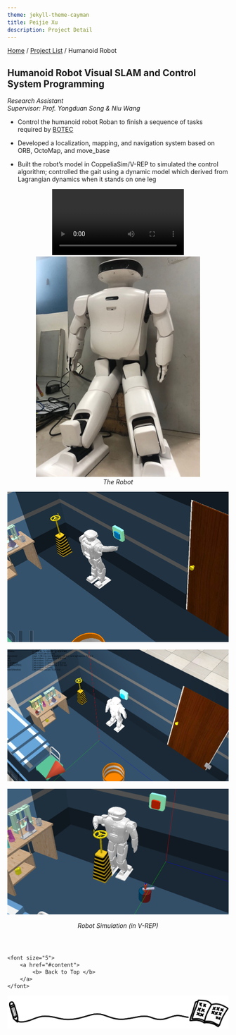 ```yaml
---
theme: jekyll-theme-cayman
title: Peijie Xu
description: Project Detail
---
```

[Home](../index.html) / [Project List](Projects_index.html) / Humanoid Robot

## Humanoid Robot Visual SLAM and Control System Programming 

_Research Assistant_   
_Supervisor: Prof. Yongduan Song & Niu Wang_  

* Control the humanoid robot Roban to finish a sequence of tasks required by [BOTEC](http://botec.hitsz.edu.cn/index.htm)

* Developed a localization, mapping, and navigation system based on ORB, OctoMap, and move_base

* Built the robot’s model in CoppeliaSim/V-REP to simulated the control algorithm; controlled the gait using a dynamic model which derived from Lagrangian dynamics when it stands on one leg



<center class="half">
<video style="max-width: 320px;" controls="controls">
  <source src="pic/4_walk.mp4" type="video/mp4" />
</video>
</center>


<center class="half">
    <img src="pic/4_4.png" style="max-height: 500px;"/>
</center>
<p align="center" style="margin-top: 0em; margin-bottom: 1em;"><i>The Robot</i></p>

![1](pic/4_1.png)

![1](pic/4_2.png)

![1](pic/4_3.png)

<p align="center" style="margin-top: 0em; margin-bottom: 1em;"><i>Robot Simulation (in V-REP)</i></p>

<p style="margin-top: 4em; text-align: center;">
	
	<font size="5">
		<a href="#content">
			<b> Back to Top </b>
		</a>
	</font>
	
</p>

<center class="half">
	<img src="../assets/pic/cut.png" />
</center>